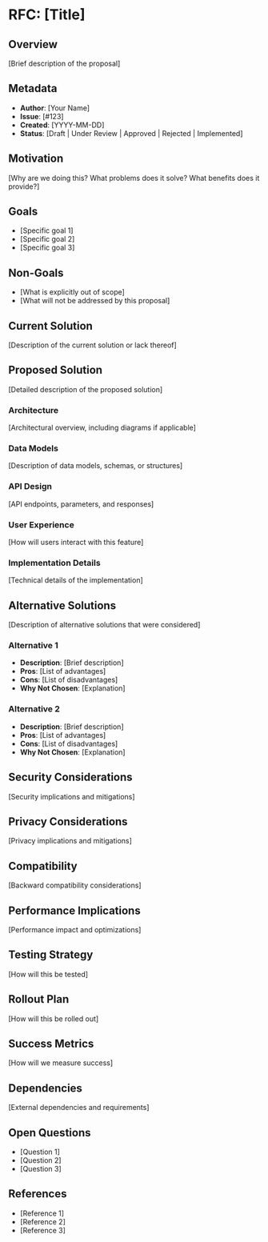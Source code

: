 # RFC: [Title]

## Overview
[Brief description of the proposal]

## Metadata
- **Author**: [Your Name]
- **Issue**: [#123]
- **Created**: [YYYY-MM-DD]
- **Status**: [Draft | Under Review | Approved | Rejected | Implemented]

## Motivation
[Why are we doing this? What problems does it solve? What benefits does it provide?]

## Goals
- [Specific goal 1]
- [Specific goal 2]
- [Specific goal 3]

## Non-Goals
- [What is explicitly out of scope]
- [What will not be addressed by this proposal]

## Current Solution
[Description of the current solution or lack thereof]

## Proposed Solution
[Detailed description of the proposed solution]

### Architecture
[Architectural overview, including diagrams if applicable]

### Data Models
[Description of data models, schemas, or structures]

### API Design
[API endpoints, parameters, and responses]

### User Experience
[How will users interact with this feature]

### Implementation Details
[Technical details of the implementation]

## Alternative Solutions
[Description of alternative solutions that were considered]

### Alternative 1
- **Description**: [Brief description]
- **Pros**: [List of advantages]
- **Cons**: [List of disadvantages]
- **Why Not Chosen**: [Explanation]

### Alternative 2
- **Description**: [Brief description]
- **Pros**: [List of advantages]
- **Cons**: [List of disadvantages]
- **Why Not Chosen**: [Explanation]

## Security Considerations
[Security implications and mitigations]

## Privacy Considerations
[Privacy implications and mitigations]

## Compatibility
[Backward compatibility considerations]

## Performance Implications
[Performance impact and optimizations]

## Testing Strategy
[How will this be tested]

## Rollout Plan
[How will this be rolled out]

## Success Metrics
[How will we measure success]

## Dependencies
[External dependencies and requirements]

## Open Questions
- [Question 1]
- [Question 2]
- [Question 3]

## References
- [Reference 1]
- [Reference 2]
- [Reference 3]